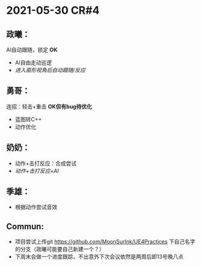 # 2021-05-30 CR#4  
## 政曦：  
AI自动跟随，锁定 **OK**
- AI自由走动巡逻
- *进入扇形视角后自动跟随/反应*

## 勇哥：  
连招：轻击+重击 **OK但有bug待优化**
- 蓝图转C++
- 动作优化

## 奶奶：  
- 动作+击打反应：合成尝试
- *动作+击打反应+AI*

## 季雄：  
- 根据动作尝试音效

## Commun:  
- 项目尝试上传git https://github.com/MoonSurInk/UE4Practices 下自己名字的分支（政曦可能要自己新建一个？）
- 下周末会做一个进度跟踪，不出意外下次会议依然是两周后即13号晚八点
